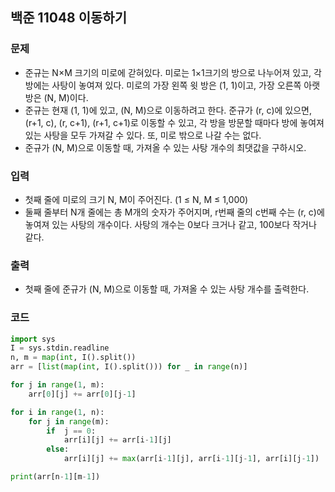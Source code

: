## 백준 11048 이동하기

### 문제
* 준규는 N×M 크기의 미로에 갇혀있다. 미로는 1×1크기의 방으로 나누어져 있고, 각 방에는 사탕이 놓여져 있다. 미로의 가장 왼쪽 윗 방은 (1, 1)이고, 가장 오른쪽 아랫 방은 (N, M)이다.
* 준규는 현재 (1, 1)에 있고, (N, M)으로 이동하려고 한다. 준규가 (r, c)에 있으면, (r+1, c), (r, c+1), (r+1, c+1)로 이동할 수 있고, 각 방을 방문할 때마다 방에 놓여져있는 사탕을 모두 가져갈 수 있다. 또, 미로 밖으로 나갈 수는 없다.
* 준규가 (N, M)으로 이동할 때, 가져올 수 있는 사탕 개수의 최댓값을 구하시오.

### 입력
* 첫째 줄에 미로의 크기 N, M이 주어진다. (1 ≤ N, M ≤ 1,000)
* 둘째 줄부터 N개 줄에는 총 M개의 숫자가 주어지며, r번째 줄의 c번째 수는 (r, c)에 놓여져 있는 사탕의 개수이다. 사탕의 개수는 0보다 크거나 같고, 100보다 작거나 같다.

### 출력
* 첫째 줄에 준규가 (N, M)으로 이동할 때, 가져올 수 있는 사탕 개수를 출력한다.

### 코드
```python
import sys
I = sys.stdin.readline
n, m = map(int, I().split())
arr = [list(map(int, I().split())) for _ in range(n)]

for j in range(1, m):
    arr[0][j] += arr[0][j-1]

for i in range(1, n):
    for j in range(m):
        if  j == 0:
            arr[i][j] += arr[i-1][j]
        else:
            arr[i][j] += max(arr[i-1][j], arr[i-1][j-1], arr[i][j-1])

print(arr[n-1][m-1])

```
